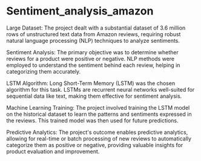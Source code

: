 # Sentiment_analysis_amazon
Large Dataset: The project dealt with a substantial dataset of 3.6 million rows of unstructured text data from Amazon reviews, requiring robust natural language processing (NLP) techniques to analyze sentiments.

Sentiment Analysis: The primary objective was to determine whether reviews for a product were positive or negative. NLP methods were employed to understand the sentiment behind each review, helping in categorizing them accurately.

LSTM Algorithm: Long Short-Term Memory (LSTM) was the chosen algorithm for this task. LSTMs are recurrent neural networks well-suited for sequential data like text, making them effective for sentiment analysis.

Machine Learning Training: The project involved training the LSTM model on the historical dataset to learn the patterns and sentiments expressed in the reviews. This trained model was then used for future predictions.

Predictive Analytics: The project's outcome enables predictive analytics, allowing for real-time or batch processing of new reviews to automatically categorize them as positive or negative, providing valuable insights for product evaluation and improvement.
